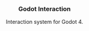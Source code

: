 <div align="center">
	<h3>Godot Interaction</h3>
	<p />
	<p>Interaction system for Godot 4.</p>
</div>
